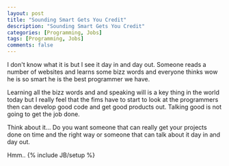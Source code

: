 ```yaml
---
layout: post
title: "Sounding Smart Gets You Credit"
description: "Sounding Smart Gets You Credit"
categories: [Programming, Jobs]
tags: [Programming, Jobs]
comments: false
---
```

I don't know what it is but I see it day in and day out. Someone reads a number of websites and learns some bizz words and everyone thinks wow he is so smart he is the best programmer we have.

Learning all the bizz words and and speaking will is a key thing in the world today but I really feel that the fims have to start to look at the programmers then can develop good code and get good products out. Talking good is not going to get the job done. 

Think about it... Do you want someone that can really get your projects done on time and the right way or someone that can talk about it day in and day out.

Hmm.. 
{% include JB/setup %}
